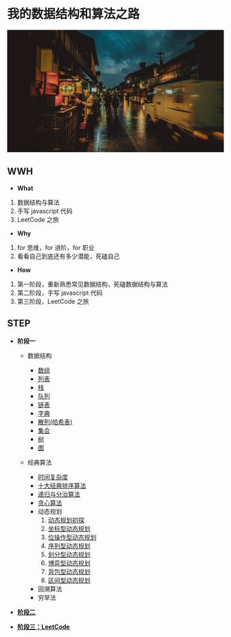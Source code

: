 # 我的数据结构和算法之路

![](./static/pic.jpg)

## WWH

- **What**

1. 数据结构与算法
2. 手写 javascript 代码
3. LeetCode 之旅

- **Why**

1. for 思维，for 进阶，for 职业
2. 看看自己到底还有多少潜能，死磕自己

- **How**

1. 第一阶段，重新熟悉常见数据结构，死磕数据结构与算法
2. 第二阶段，手写 javascript 代码
3. 第三阶段，LeetCode 之旅

## STEP

- **阶段一**

  - 数据结构

    - [数组](./data-structure/md/01.md)
    - [列表](./data-structure/md/02.md)
    - [栈](./data-structure/md/03.md)
    - [队列](./data-structure/md/04.md)
    - [链表](./data-structure/md/05.md)
    - [字典](./data-structure/md/06.md)
    - [散列(哈希表)](./data-structure/md/07.md)
    - [集合](./data-structure/md/08.md)
    - [树](./data-structure/md/09.md)
    - [图](./data-structure/md/10.md)

  - 经典算法

    - [时间复杂度](./algorithm/md/01.md)
    - [十大经典排序算法](./algorithm/md/02.md)
    - [递归与分治算法](./algorithm/md/05.md)
    - [贪心算法](./algorithm/md/04.md)
    - 动态规划
      1. [动态规划初探](./algorithm/md/06.md)
      2. [坐标型动态规划](./algorithm/md/07.md)
      3. [位操作型动态规划](./algorithm/md/08.md)
      4. [序列型动态规划](./algorithm/md/09.md)
      5. [划分型动态规划](./algorithm/md/10.md)
      6. [博弈型动态规划](./algorithm/md/11.md)
      7. [背包型动态规划](./algorithm/md/12.md)
      8. [区间型动态规划](./algorithm/md/13.md)
    - 回溯算法
    - 穷举法

- **[阶段二](./handwriting)**

- **[阶段三：LeetCode](./leetcode)**
